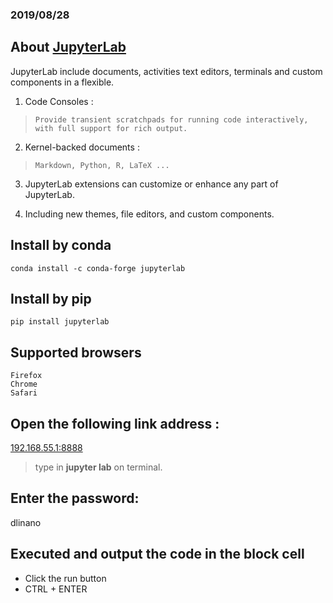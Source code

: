 ### 2019/08/28

## About [JupyterLab](https://jupyterlab.readthedocs.io/en/stable/getting_started/overview.html)
  JupyterLab include documents, activities text editors, terminals and custom components in a flexible.
  
  1. Code Consoles :
  > `Provide transient scratchpads for running code interactively, with full support for rich output.`
    
  2. Kernel-backed documents :
  > `Markdown, Python, R, LaTeX ...`
    
  3. JupyterLab extensions can customize or enhance any part of JupyterLab.
  
  4. Including new themes, file editors, and custom components.

## Install by conda
```
conda install -c conda-forge jupyterlab
```

## Install by pip
```
pip install jupyterlab
```

## Supported browsers
    Firefox
    Chrome
    Safari

## Open the following link address : 
  [192.168.55.1:8888](192.168.55.1:8888)
  > type in **jupyter lab** on terminal.

## Enter the password: 
  dlinano

## Executed and output the code in the block cell 
* Click the run button
* CTRL + ENTER
